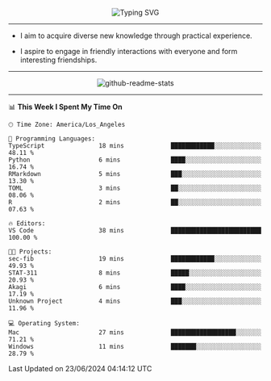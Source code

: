 <p align="center">
  <img src="https://readme-typing-svg.demolab.com?font=Fira+Code&weight=500&size=32&duration=2500&pause=1600&center=true&vCenter=true&random=false&width=1024&height=64&lines=Hi+there+%F0%9F%91%8B;I'm+delighted+you+could+make+it+here+%F0%9F%8E%89;I'm+Harry%2C+a+college+student+still+finding+my+way" alt="Typing SVG" />
</p>


---


- I aim to acquire diverse new knowledge through practical experience.

- I aspire to engage in friendly interactions with everyone and form interesting friendships.


---


<p align="center">
  <img src="https://github-readme-stats.vercel.app/api?username=Harry-Jing&show_icons=true" alt="github-readme-stats"/>
</p>


---

<!--START_SECTION:waka-->
📊 **This Week I Spent My Time On** 

```text
🕑︎ Time Zone: America/Los_Angeles

💬 Programming Languages: 
TypeScript               18 mins             ████████████░░░░░░░░░░░░░   48.11 % 
Python                   6 mins              ████░░░░░░░░░░░░░░░░░░░░░   16.74 % 
RMarkdown                5 mins              ███░░░░░░░░░░░░░░░░░░░░░░   13.30 % 
TOML                     3 mins              ██░░░░░░░░░░░░░░░░░░░░░░░   08.06 % 
R                        2 mins              ██░░░░░░░░░░░░░░░░░░░░░░░   07.63 % 

🔥 Editors: 
VS Code                  38 mins             █████████████████████████   100.00 % 

🐱‍💻 Projects: 
sec-fib                  19 mins             ████████████░░░░░░░░░░░░░   49.93 % 
STAT-311                 8 mins              █████░░░░░░░░░░░░░░░░░░░░   20.93 % 
Akagi                    6 mins              ████░░░░░░░░░░░░░░░░░░░░░   17.19 % 
Unknown Project          4 mins              ███░░░░░░░░░░░░░░░░░░░░░░   11.96 % 

💻 Operating System: 
Mac                      27 mins             ██████████████████░░░░░░░   71.21 % 
Windows                  11 mins             ███████░░░░░░░░░░░░░░░░░░   28.79 % 
```


 Last Updated on 23/06/2024 04:14:12 UTC
<!--END_SECTION:waka-->
